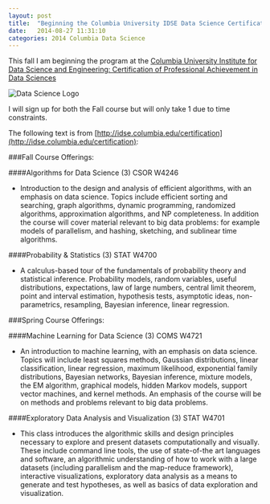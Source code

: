 ```yaml
---
layout: post
title:  "Beginning the Columbia University IDSE Data Science Certificate Program"
date:   2014-08-27 11:31:10
categories: 2014 Columbia Data Science
---
```



This fall I am beginning the program at the [Columbia University Institute for Data Science and Engineering: Certification of Professional Achievement in Data Sciences](http://idse.columbia.edu/certification)


![Data Science Logo](http://idse.columbia.edu/files/seasdepts/idseLogo.jpg)

I will sign up for both the Fall course but will only take 1 due to time constraints. 



The following text is from [http://idse.columbia.edu/certification](http://idse.columbia.edu/certification):

###Fall Course Offerings:

####Algorithms for Data Science (3) CSOR W4246 
- Introduction to the design and analysis of efficient algorithms, with an emphasis on data science. Topics include efficient sorting and searching, graph algorithms, dynamic programming, randomized algorithms, approximation algorithms, and NP completeness. In addition the course will cover material relevant to big data problems: for example models of parallelism, and hashing, sketching, and sublinear time algorithms.

####Probability & Statistics (3) STAT W4700 
- A calculus-based tour of the fundamentals of probability theory and statistical inference. Probability models, random variables, useful distributions, expectations, law of large numbers, central limit theorem, point and interval estimation, hypothesis tests, asymptotic ideas, non-parametrics, resampling, Bayesian inference, linear regression.

###Spring Course Offerings:

####Machine Learning for Data Science (3) COMS W4721 
- An introduction to machine learning, with an emphasis on data science. Topics will include least squares methods, Gaussian distributions, linear classification, linear regression, maximum likelihood, exponential family distributions, Bayesian networks, Bayesian inference, mixture models, the EM algorithm, graphical models, hidden Markov models, support vector machines, and kernel methods. An emphasis of the course will be on methods and problems relevant to big data problems.

####Exploratory Data Analysis and Visualization (3) STAT W4701 
- This class introduces the algorithmic skills and design principles necessary to explore and present datasets computationally and visually. These include command line tools, the use of state-of-the art languages and software, an algorithmic understanding of how to work with a large datasets (including parallelism and the map-reduce framework), interactive visualizations, exploratory data analysis as a means to generate and test hypotheses, as well as basics of data exploration and visualization.